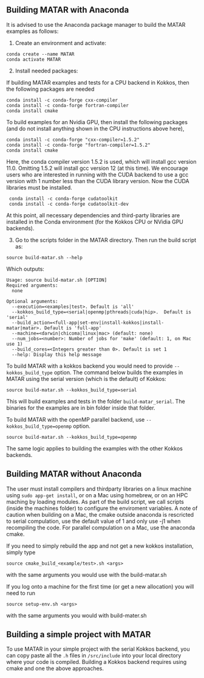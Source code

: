## Building MATAR with Anaconda
It is advised to use the Anaconda package manager to build the MATAR examples as follows:

1. Create an environment and activate:
```
conda create --name MATAR
conda activate MATAR
```

2. Install needed packages:
   
If building MATAR examples and tests for a CPU backend in Kokkos, then the following packages are needed
```
conda install -c conda-forge cxx-compiler 
conda install -c conda-forge fortran-compiler
conda install cmake
```

To build examples for an Nvidia GPU, then install the following packages (and do not install anything shown in the CPU instructions above here),
```
conda install -c conda-forge "cxx-compiler=1.5.2" 
conda install -c conda-forge "fortran-compiler=1.5.2"
conda install cmake 
```
Here, the conda compiler version 1.5.2 is used, which will install gcc version 11.0. Omitting 1.5.2 will install gcc version 12 (at this time). We encourage users who are interested in running with the CUDA backend to use a gcc version with 1 number less than the CUDA library version. Now the CUDA libraries must be installed.
```
 conda install -c conda-forge cudatoolkit      
 conda install -c conda-forge cudatoolkit-dev
```

At this point, all necessary dependencies and third-party libraries are installed in the Conda environment (for the Kokkos CPU or NVidia GPU backends). 

3. Go to the scripts folder in the MATAR directory.  Then run the build script as:
```
source build-matar.sh --help
```

Which outputs:

```
Usage: source build-matar.sh [OPTION]
Required arguments:
  none

Optional arguments:
  --execution=<examples|test>. Default is 'all'
  --kokkos_build_type=<serial|openmp|pthreads|cuda|hip>.  Default is 'serial'
  --build_action=<full-app|set-env|install-kokkos|install-matar|matar>. Default is 'full-app'
  --machine=<darwin|chicoma|linux|mac> (default: none)
  --num_jobs=<number>: Number of jobs for 'make' (default: 1, on Mac use 1)
  --build_cores=<Integers greater than 0>. Default is set 1
  --help: Display this help message
```

To build MATAR with a kokkos backend you would need to provide `--kokkos_build_type` option. The command below builds the examples in MATAR using the serial version (which is the default) of Kokkos:

```
source build-matar.sh --kokkos_build_type=serial
```

This will build examples and tests in the folder `build-matar_serial`. The binaries for the examples are in bin folder inside that folder.

To build MATAR with the openMP parallel backend, use `--kokkos_build_type=openmp` option. 

```
source build-matar.sh --kokkos_build_type=openmp
```
The same logic applies to building the examples with the other Kokkos backends.

## Building MATAR without Anaconda
The user must install compilers and thirdparty libraries on a linux machine using `sudo app-get install`, or on a Mac using homebrew, or on an HPC maching by loading modules.  As part of the build script, we call scripts (inside the machines folder) to configure the enviroment variables. A note of caution when building on a Mac, the cmake outside anaconda is rescricted to serial compulation, use the default value of 1 and only use -j1 when recompiling the code.  For parallel compulation on a Mac, use the anaconda cmake.

If you need to simply rebuild the app and not get a new kokkos installation, simply type
```
source cmake_build_<example/test>.sh <args>
```
with the same arguments you would use with the build-matar.sh

If you log onto a machine for the first time (or get a new allocation) you will need to run
```
source setup-env.sh <args>
```
with the same arguments you would with build-mater.sh


## Building a simple project with MATAR
To use MATAR in your simple project with the serial Kokkos backend, you can copy paste all the `.h` files in `/src/include` into your local directory where your code is compiled.  Building a Kokkos backend requires using cmake and one the above approaches.
